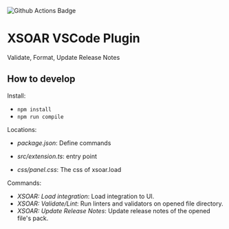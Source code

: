
![Github Actions Badge](https://github.com/demisto/vscode-extension/actions/workflows/steps.yml/badge.svg)

# XSOAR VSCode Plugin

Validate, Format, Update Release Notes

## How to develop

Install:

* `npm install`
* `npm run compile`

Locations:

* _package.json_: Define commands

* _src/extension.ts_: entry point

* _css/panel.css_: The css of xsoar.load

Commands:

* *XSOAR: Load integration*: Load integration to UI.
* *XSOAR: Validate/Lint*: Run linters and validators on opened file directory.
* *XSOAR: Update Release Notes*: Update release notes of the opened file's pack.
